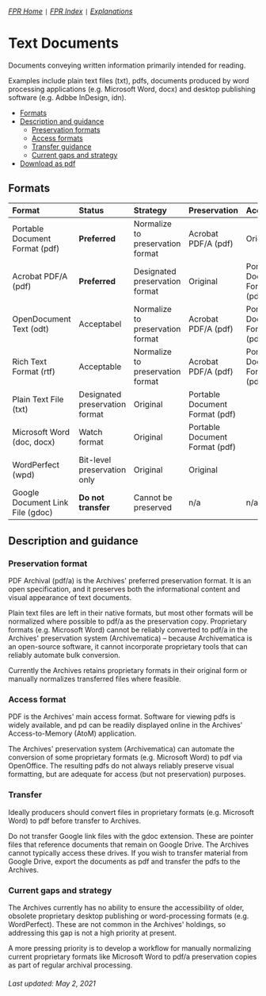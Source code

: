 ###### [FPR Home](../README.md) `|` [FPR Index](00-index.md) `|` [Explanations](../explanations/00-intro.md)

# Text Documents
Documents conveying written information primarily intended for reading.

Examples include plain text files (txt), pdfs, documents produced by word processing applications (e.g. Microsoft Word, docx) and desktop publishing software (e.g. Adbbe InDesign, idn).

- [Formats](#formats)
- [Description and guidance](#description-and-guidance)
  - [Preservation formats](#preservation-formats)
  - [Access formats](#access-formats)
  - [Transfer guidance](#transfer-guidance)
  - [Current gaps and strategy](#current-gaps-and-strategy)
- [Download as pdf](../downloads/01-text-documents.pdf)

## Formats
| Format | Status | Strategy | Preservation | Access |
| :---   | :---   | :---     | :---         | :---   |
| Portable Document Format (pdf) | **Preferred** | Normalize to preservation format | Acrobat PDF/A (pdf) | Original |
| Acrobat PDF/A (pdf) | **Preferred** | Designated preservation format | Original | Portable Document Format (pdf) |
| OpenDocument Text (odt) | Acceptabel | Normalize to preservation format | Acrobat PDF/A (pdf) | Portable Document Format (pdf) |
| Rich Text Format (rtf) | Acceptable | Normalize to preservation format | Acrobat PDF/A (pdf) | Portable Document Format (pdf) |
| Plain Text File (txt) | Designated preservation format | Original | Portable Document Format (pdf) |
| Microsoft Word (doc, docx) | Watch format | Original | Portable Document Format (pdf) |
| WordPerfect (wpd) | Bit-level preservation only | Original | Original |
| Google Document Link File (gdoc) | **Do not transfer** | Cannot be preserved | n/a | n/a |

## Description and guidance
### Preservation format
PDF Archival (pdf/a) is the Archives' preferred preservation format. It is an open specification, and it preserves both the informational content and visual appearance of text documents.

Plain text files are left in their native formats, but most other formats will be normalized where possible to pdf/a as the preservation copy. Proprietary formats (e.g. Microsoft Word) cannot be reliably converted to pdf/a in the Archives' preservation system (Archivematica) – because Archivematica is an open-source software, it cannot incorporate proprietary tools that can reliably automate bulk conversion.

Currently the Archives retains proprietary formats in their original form or manually normalizes transferred files where feasible.

### Access format
PDF is the Archives' main access format. Software for viewing pdfs is widely available, and pd can be readily displayed online in the Archives' Access-to-Memory (AtoM) application.

The Archives' preservation system (Archivematica) can automate the conversion of some proprietary formats (e.g. Microsoft Word) to pdf via OpenOffice. The resulting pdfs do not always reliably preserve visual formatting, but are adequate for access (but not preservation) purposes.

### Transfer
Ideally producers should convert files in proprietary formats (e.g. Microsoft Word) to pdf before transfer to Archives.

Do not transfer Google link files with the gdoc extension. These are pointer files that reference documents that remain on Google Drive. The Archives cannot typically access these drives. If you wish to transfer material from Google Drive, export the documents as pdf and transfer the pdfs to the Archives.

### Current gaps and strategy
The Archives currently has no ability to ensure the accessibility of older, obsolete proprietary desktop publishing or word-processing formats (e.g. WordPerfect). These are not common in the Archives' holdings, so addressing this gap is not a high priority at present.

A more pressing priority is to develop a workflow for manually normalizing current proprietary formats like Microsoft Word to pdf/a preservation copies as part of regular archival processing.

###### Last updated: May 2, 2021
